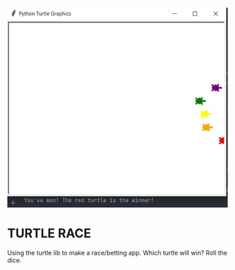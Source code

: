 ![TURTLE RACE](turtle.jpg "TURTLE RACE")
# TURTLE RACE
Using the turtle lib to make a race/betting app. Which turtle will win? Roll the dice.
